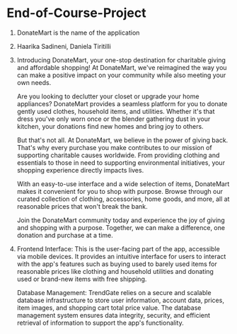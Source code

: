 # End-of-Course-Project

1. DonateMart is the name of the application
2. Haarika Sadineni, Daniela Tiritilli
3. Introducing DonateMart, your one-stop destination for charitable giving and affordable shopping! At DonateMart, we've reimagined the way you can make a positive impact on your community while also meeting your own needs.

   Are you looking to declutter your closet or upgrade your home appliances? DonateMart provides a seamless platform for you to donate gently used clothes, household items, and utilities. Whether it's that dress you've only worn once or the blender gathering dust in your kitchen, your donations find new homes and bring joy to others.

   But that's not all. At DonateMart, we believe in the power of giving back. That's why every purchase you make contributes to our mission of supporting charitable causes worldwide. From providing clothing and essentials to those in need to supporting environmental initiatives, your shopping experience directly impacts lives.

   With an easy-to-use interface and a wide selection of items, DonateMart makes it convenient for you to shop with purpose. Browse through our curated collection of clothing, accessories, home goods, and more, all at reasonable prices that won't break the bank.

   Join the DonateMart community today and experience the joy of giving and shopping with a purpose. Together, we can make a difference, one donation and purchase at a time.

4. Frontend Interface: This is the user-facing part of the app, accessible via mobile devices. It provides an intuitive interface for users to interact with the app's features such as buying used to barely used items for reasonable prices like clothing and household utilities and donating used or brand-new items with free shipping.


   Database Management: TrendGate relies on a secure and scalable database infrastructure to store user information, account data, prices, item images, and shopping cart total price value. The database management system ensures data integrity, security, and efficient retrieval of information to support the app's functionality.
